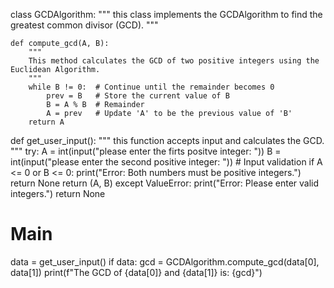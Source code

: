 class GCDAlgorithm:
"""
this class implements the GCDAlgorithm to find the greatest common divisor (GCD).
"""
    
    def compute_gcd(A, B):
        """
        This method calculates the GCD of two positive integers using the Euclidean Algorithm.
        """
        while B != 0:  # Continue until the remainder becomes 0
            prev = B   # Store the current value of B
            B = A % B  # Remainder
            A = prev   # Update 'A' to be the previous value of 'B'
        return A

def get_user_input():
     """
     this function accepts input and calculates the GCD.
     """
     try:
          A = int(input("please enter the firts positve integer: "))
          B = int(input("please enter the second positive integer: "))
          # Input validation
          if A <= 0 or B <= 0:
              print("Error: Both numbers must be positive integers.")
              return None
          return (A, B)
    except ValueError:
        print("Error: Please enter valid integers.")
        return None
# Main
data = get_user_input()
if data:
    gcd = GCDAlgorithm.compute_gcd(data[0], data[1])
    print(f"The GCD of {data[0]} and {data[1]} is: {gcd}")
